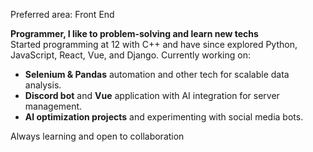 Preferred area: Front End

**Programmer, I like to problem-solving and learn new techs**  
Started programming at 12 with C++ and have since explored Python, JavaScript, React, Vue, and Django. Currently working on:

- **Selenium & Pandas** automation and other tech for scalable data analysis.
- **Discord bot** and **Vue** application with AI integration for server management.
- **AI optimization projects** and experimenting with social media bots.

Always learning and open to collaboration

